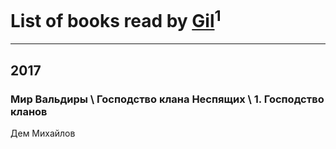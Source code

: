 # List of books read by [Gil](https://plus.google.com/u/0/101934994962487087520/)<sup>1</sup>
---

## 2017

### Мир Вальдиры \ Господство клана Неспящих \ 1. Господство кланов
Дем Михайлов



